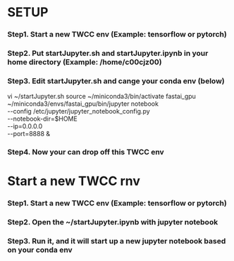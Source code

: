 # SETUP
### Step1. Start a new TWCC env (Example: tensorflow or pytorch)
### Step2. Put startJupyter.sh and startJupyter.ipynb in your home directory (Example: /home/c00cjz00)
### Step3. Edit startJupyter.sh and cange your conda env (below)
vi ~/startJupyter.sh
source ~/miniconda3/bin/activate fastai_gpu
~/miniconda3/envs/fastai_gpu/bin/jupyter notebook \
--config /etc/jupyter/jupyter_notebook_config.py \
--notebook-dir=$HOME \
--ip=0.0.0.0 \
--port=8888 &
### Step4. Now your can drop off this TWCC env

# Start a new TWCC rnv
### Step1. Start a new TWCC env (Example: tensorflow or pytorch)
### Step2. Open the ~/startJupyter.ipynb with jupyter notebook
### Step3. Run it, and it will start up a new jupyter notebook based on your conda env

